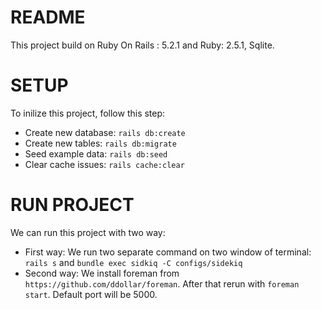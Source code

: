 # README
This project build on Ruby On Rails : 5.2.1 and Ruby: 2.5.1, Sqlite.

# SETUP
To inilize this project, follow this step:
 - Create new database: `rails db:create`
 - Create new tables: `rails db:migrate`
 - Seed example data: `rails db:seed`
 - Clear cache issues: `rails cache:clear`

# RUN PROJECT
We can run this project with two way:
 - First way: We run two separate command on two window of terminal:
 `rails s` and `bundle exec sidkiq -C configs/sidekiq`
 - Second way: We install foreman from `https://github.com/ddollar/foreman`. After that rerun with `foreman start`. Default port will be 5000.